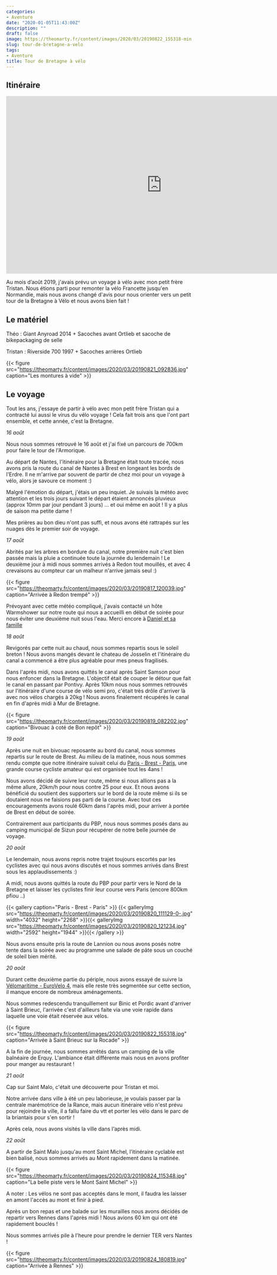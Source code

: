 ```yaml
---
categories:
- Aventure
date: "2020-01-05T11:43:00Z"
description: ""
draft: false
image: https://theomarty.fr/content/images/2020/03/20190822_155318-min.jpg
slug: tour-de-bretagne-a-velo
tags:
- Aventure
title: Tour de Bretagne à vélo
---
```



## Itinéraire

<iframe src="https://www.bikemap.net/en/r/5246558/widget/?width=640&amp;height=480&amp;unit=metric" width="840" height="480" border="0" frameborder="0" marginheight="0" marginwidth="0" scrolling="no"> </iframe>



Au mois d’août 2019, j'avais prévu un voyage à vélo avec mon petit frère Tristan. Nous étions parti pour remonter la vélo Francette jusqu'en Normandie, mais nous avons changé d'avis pour nous orienter vers un petit tour de la Bretagne à Vélo et nous avons bien fait !

## Le matériel



Théo : Giant Anyroad 2014 + Sacoches avant Ortlieb et sacoche de bikepackaging de selle

Tristan : Riverside 700 1997 + Sacoches arrières Ortlieb

{{< figure src="https://theomarty.fr/content/images/2020/03/20190821_092836.jpg" caption="Les montures à vide" >}}

## Le voyage

Tout les ans, j'essaye de partir à vélo avec mon petit frère Tristan qui a contracté lui aussi le virus du vélo voyage ! Cela fait trois ans que l'ont part ensemble, et cette année, c'est la Bretagne.

_16 août_

Nous nous sommes retrouvé le 16 août et j'ai fixé un parcours de 700km pour faire le tour de l'Armorique.

Au départ de Nantes, l'itinéraire pour la Bretagne était toute tracée, nous avons pris la route du canal de Nantes à Brest en longeant les bords de l'Erdre. Il ne m'arrive par souvent de partir de chez moi pour un voyage à vélo, alors je savoure ce moment  :)

Malgré l'émotion du départ, j'étais un peu inquiet. Je suivais la météo avec attention et les trois jours suivant le départ étaient annoncés pluvieux (approx  10mm par jour pendant 3 jours) ...  et oui même en août ! Il y a plus de saison ma petite dame !

Mes prières au bon dieu n'ont pas suffi, et nous avons été rattrapés sur les nuages dès le premier soir de voyage.

_17 août_

Abrités par les arbres en bordure du canal, notre première nuit c'est bien passée mais la pluie a continuée toute la journée du lendemain ! Le deuxième jour à midi nous sommes arrivés à Redon tout mouillés, et avec 4 crevaisons au compteur car un malheur n'arrive jamais seul :)

{{< figure src="https://theomarty.fr/content/images/2020/03/20190817_120039.jpg" caption="Arrivée à Redon trempé" >}}

Prévoyant avec cette météo compliqué, j'avais contacté un hôte Warmshower sur notre route qui nous a accueilli en début de soirée pour nous éviter une deuxième nuit sous l'eau. Merci encore à [Daniel et sa famille](https://fr.warmshowers.org/user/146039) 

_18 août_

Revigorés par cette nuit au chaud, nous sommes repartis sous le soleil breton ! Nous avons mangés devant le chateau de Josselin et l'itinéraire du canal a commencé a être plus agréable pour mes pneus fragilisés.

Dans l'après midi, nous avons quittés le canal après Saint Samson pour nous enfoncer dans la Bretagne. L'objectif était de couper le détour que fait le canal en passant par Pontivy. Après 10km nous nous sommes retrouvés sur l'itinéraire d'une course de vélo semi pro, c'était très drôle d'arriver là avec nos vélos chargés à 20kg ! Nous avons finalement récupérés le canal en fin d'après midi à Mur de Bretagne.

{{< figure src="https://theomarty.fr/content/images/2020/03/20190819_082202.jpg" caption="Bivouac à coté de Bon repôt" >}}

_19 août_

Après une nuit en bivouac reposante au bord du canal, nous sommes repartis sur le route de Brest. Au milieu de la matinée, nous nous sommes rendu compte que notre itinéraire suivait celui du [Paris - Brest - Paris](https://www.paris-brest-paris.org), une grande course cycliste amateur qui est organisée tout les 4ans !

Nous avons décidé de suivre leur route, même si nous allions pas a la même allure, 20km/h pour nous contre 25 pour eux. Et nous avons bénéficié du soutient des supporters sur le bord de la route même si ils se doutaient nous ne faisions pas parti de la course. Avec tout ces encouragements avons  roulé 60km dans l'après midi, pour arriver à portée de Brest en début de soirée.

Contrairement aux participants du PBP, nous nous sommes posés dans au camping municipal de Sizun pour récupérer de notre belle journée de voyage.

_20 août_

Le lendemain, nous avons repris notre trajet toujours escortés par les cyclistes avec qui nous avons discutés et nous sommes arrivés dans Brest sous les applaudissements :)

A midi, nous avons quittés la route du PBP pour partir vers le Nord de la Bretagne et laisser les cyclistes finir leur course vers Paris (encore 800km pfiou ..)

{{< gallery caption="Paris - Brest - Paris" >}}
{{< galleryImg  src="https://theomarty.fr/content/images/2020/03/20190820_111129-0-.jpg" width="4032" height="2268" >}}{{< galleryImg  src="https://theomarty.fr/content/images/2020/03/20190820_121234.jpg" width="2592" height="1944" >}}{{< /gallery >}}

Nous avons ensuite pris la route de Lannion ou nous avons posés notre tente dans la soirée avec au programme une salade de pâte sous un couché de soleil bien mérité.

_20 août_

Durant cette deuxième partie du périple, nous avons essayé de suivre la [Vélomaritime - EuroVelo 4](https://www.francevelotourisme.com/itineraire/25), mais elle reste très segmentée sur cette section, il manque encore de nombreux aménagements.

Nous sommes redescendu tranquillement sur Binic et Pordic avant d'arriver à Saint Brieuc, l'arrivée c'est d'ailleurs faite via une voie rapide dans laquelle une voie était réservée aux vélos.

{{< figure src="https://theomarty.fr/content/images/2020/03/20190822_155318.jpg" caption="Arrivée à Saint Brieuc sur la Rocade" >}}

A la fin de journée, nous sommes arrêtés dans un camping de la ville balnéaire de Erquy. L'ambiance était différente mais nous en avons profiter pour manger au restaurant !

_21 août_

Cap sur Saint Malo, c'était une découverte pour Tristan et moi.

Notre arrivée dans ville à été un peu laborieuse, je voulais passer par la centrale marémotrice de la Rance, mais aucun itinéraire vélo n'est prévu pour rejoindre la ville, il a fallu faire du vtt et porter les vélo dans le parc de la briantais pour s'en sortir !

Après cela, nous avons visités la ville dans l'après midi.

_22 août_

A partir de Saint Malo jusqu'au mont Saint Michel, l’itinéraire cyclable est bien balisé, nous sommes arrivés au Mont rapidement dans la matinée.

{{< figure src="https://theomarty.fr/content/images/2020/03/20190824_115348.jpg" caption="La belle piste vers le Mont Saint Michel" >}}

A noter : Les vélos ne sont pas acceptés dans le mont, il faudra les laisser en amont l'accès au mont et finir à pied.

Après un bon repas et une balade sur les murailles nous avons décidés de repartir vers Rennes dans l'après midi ! Nous avions 60 km qui ont été rapidement bouclés !

Nous sommes arrivés pile à l'heure pour prendre le dernier TER vers Nantes !

{{< figure src="https://theomarty.fr/content/images/2020/03/20190824_180819.jpg" caption="Arrivée à Rennes" >}}



